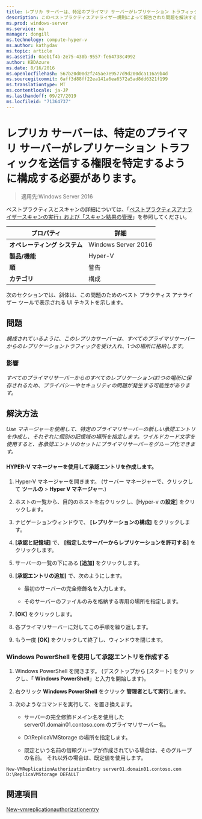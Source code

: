 ```yaml
---
title: レプリカ サーバーは、特定のプライマリ サーバーがレプリケーション トラフィックを送信する権限を特定するように構成する必要があります。
description: このベストプラクティスアナライザー規則によって報告された問題を解決するための手順を示します。
ms.prod: windows-server
ms.service: na
manager: dongill
ms.technology: compute-hyper-v
ms.author: kathydav
ms.topic: article
ms.assetid: 0aeb1f4b-2e75-430b-9557-fe64738c4992
author: KBDAzure
ms.date: 8/16/2016
ms.openlocfilehash: 567b20d00d2f245ae7e9577d9d200dca116a9b4d
ms.sourcegitcommit: 6aff3d88ff22ea141a6ea6572a5ad8dd6321f199
ms.translationtype: MT
ms.contentlocale: ja-JP
ms.lasthandoff: 09/27/2019
ms.locfileid: "71364737"
---
```

# <a name="replica-servers-should-be-configured-to-identify-specific-primary-servers-authorized-to-send-replication-traffic"></a>レプリカ サーバーは、特定のプライマリ サーバーがレプリケーション トラフィックを送信する権限を特定するように構成する必要があります。

>適用先:Windows Server 2016

ベストプラクティスとスキャンの詳細については、「[ベストプラクティスアナライザースキャンの実行」および「スキャン結果の管理](https://go.microsoft.com/fwlink/p/?LinkID=223177)」を参照してください。  
  
|プロパティ|詳細|  
|-|-|  
|**オペレーティング システム**|Windows Server 2016|  
|**製品/機能**|Hyper-V|  
|**順**|警告|  
|**カテゴリ**|構成|  
  
次のセクションでは、斜体は、この問題のためのベスト プラクティス アナライザー ツールで表示される UI テキストを示します。  
  
## <a name="issue"></a>問題  
*構成されているように、このレプリカサーバーは、すべてのプライマリサーバーからのレプリケーショントラフィックを受け入れ、1つの場所に格納します。*  
  
### <a name="impact"></a>影響  
*すべてのプライマリサーバーからのすべてのレプリケーションは1つの場所に保存されるため、プライバシーやセキュリティの問題が発生する可能性があります。*  
  
## <a name="resolution"></a>解決方法  
*Use マネージャーを使用して、特定のプライマリサーバーの新しい承認エントリを作成し、それぞれに個別の記憶域の場所を指定します。ワイルドカード文字を使用すると、各承認エントリのセットにプライマリサーバーをグループ化できます。*  
  
#### <a name="create-authorization-entries-using-hyper-v-manager"></a>HYPER-V マネージャーを使用して承認エントリを作成します。  
  
1.  Hyper-V マネージャーを開きます。 (サーバー マネージャーで、クリックして **ツールの** > **Hyper V マネージャー**.)  
  
2.  ホストの一覧から、目的のホストを右クリックし、[Hyper-v の**設定**] をクリックします。  
  
3.  ナビゲーションウィンドウで、 **[レプリケーションの構成]** をクリックします。  
  
4.  **[承認と記憶域]** で、 **[指定したサーバーからレプリケーションを許可する]** をクリックします。  
  
5.  サーバーの一覧の下にある **[追加]** をクリックします。  
  
6.  **[承認エントリの追加]** で、次のようにします。  
  
    -   最初のサーバーの完全修飾名を入力します。  
  
    -   そのサーバーのファイルのみを格納する専用の場所を指定します。  
  
7.  **[OK]** をクリックします。  
  
8.  各プライマリサーバーに対してこの手順を繰り返します。  
  
9. もう一度 **[OK]** をクリックして終了し、ウィンドウを閉じます。  
  
### <a name="create-authorization-entries-using-windows-powershell"></a>Windows PowerShell を使用して承認エントリを作成する  
  
1.  Windows PowerShell を開きます。 (デスクトップから [スタート] をクリックし、「 **Windows PowerShell**」と入力を開始します)。  
  
2.  右クリック **Windows PowerShell**  をクリック **管理者として実行**します。  
  
3.  次のようなコマンドを実行して、を置き換えます。  
  
    -   サーバーの完全修飾ドメイン名を使用した server01.domain01.contoso.com のプライマリサーバー名。  
  
    -   D:\ReplicaVMStorage の場所を指定します。  
  
    -   既定という名前の信頼グループが作成されている場合は、そのグループの名前。 それ以外の場合は、既定値を使用します。  
  
```  
New-VMReplicationAuthorizationEntry server01.domain01.contoso.com D:\ReplicaVMStorage DEFAULT  
```  
  
## <a name="see-also"></a>関連項目  
[New-vmreplicationauthorizationentry](https://technet.microsoft.com/library/hh848606.aspx)  
  


